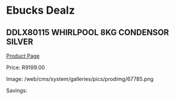 
# Ebucks Dealz
## DDLX80115 WHIRLPOOL 8KG CONDENSOR SILVER
[Product Page](https://www.ebucks.com/web/shop/productSelected.do?prodId=1173296582&catId=704981826)

Price: R9199.00

Image: /web/cms/system/galleries/pics/prodimg/67785.png

Savings: 


	